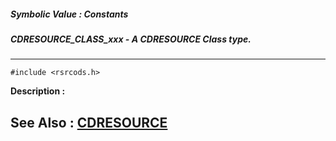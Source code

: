 ##### Symbolic Value : Constants
##### CDRESOURCE_CLASS_xxx - A CDRESOURCE Class type.
---
```
#include <rsrcods.h>
```
**Description :**



**See Also :**
[CDRESOURCE](/reference/Data/CDRESOURCE)
---
